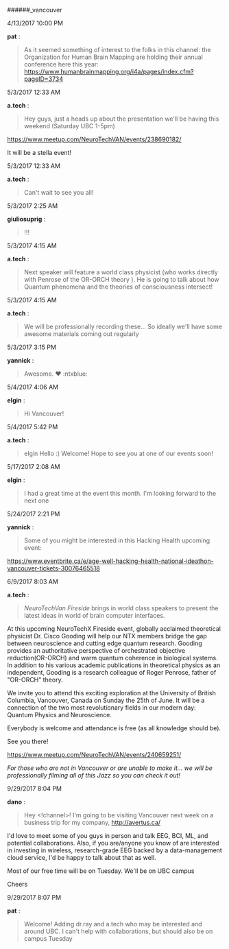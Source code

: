 ######_vancouver

4/13/2017 10:00 PM

 **pat** :

 >As it seemed something of interest to the folks in this channel: the Organization for Human Brain Mapping are holding their annual conference here this year: <https://www.humanbrainmapping.org/i4a/pages/index.cfm?pageID=3734>

5/3/2017 12:33 AM

 **a.tech** :

 >Hey guys, just a heads up about the presentation we'll be having this weekend (Saturday UBC 1-5pm) 

> 


> 
<https://www.meetup.com/NeuroTechVAN/events/238690182/>

> 


> 
It will be a stella event!

5/3/2017 12:33 AM

 **a.tech** :

 ><!channel> Can't wait to see you all!

5/3/2017 2:25 AM

 **giuliosuprig** :

 >!!!

5/3/2017 4:15 AM

 **a.tech** :

 >Next speaker will feature a world class physicist (who works directly with Penrose of the OR-ORCH theory ). He is going to talk about how Quantum phenomena and the theories of consciousness intersect!

5/3/2017 4:15 AM

 **a.tech** :

 >We will be professionally recording these... So ideally we'll have some awesome materials coming out regularly 

5/3/2017 3:15 PM

 **yannick** :

 >Awesome. :heart: :ntxblue:

5/4/2017 4:06 AM

 **elgin** :

 >Hi Vancouver!

5/4/2017 5:42 PM

 **a.tech** :

 > elgin Hello :) Welcome! Hope to see you at one of our events soon!

5/17/2017 2:08 AM

 **elgin** :

 >I had a great time at the event this month. I'm looking forward to the next one

5/24/2017 2:21 PM

 **yannick** :

 >Some of you might be interested in this Hacking Health upcoming event:

> 
<https://www.eventbrite.ca/e/age-well-hacking-health-national-ideathon-vancouver-tickets-30076465518>

6/9/2017 8:03 AM

 **a.tech** :

 >_NeuroTechVan Fireside_ brings in world class speakers to present the latest ideas in world of brain computer interfaces.  

> 


> 
At this upcoming NeuroTechX Fireside event, globally acclaimed theoretical physicist Dr. Cisco Gooding will help our NTX members bridge the gap between neuroscience and cutting edge quantum research. Gooding provides an authoritative perspective of orchestrated objective reduction(OR-ORCH) and warm quantum coherence in biological systems. In addition to his various academic publications in theoretical physics as an independent, Gooding is a research colleague of Roger Penrose, father of "OR-ORCH" theory.

> 


> 
We invite you to attend this exciting exploration at the University of British Columbia, Vancouver, Canada on Sunday the 25th of June. It will be a connection of the two most revolutionary fields in our modern day: Quantum Physics and Neuroscience. 

> 


> 
Everybody is welcome and attendance is free (as all knowledge should be). 

> 


> 
See you there! 

> 


> 
<https://www.meetup.com/NeuroTechVAN/events/240659251/>

> 


> 
_For those who are not in Vancouver or are unable to make it... we will be professionally filming all of this Jazz so you can check it out!_

9/29/2017 8:04 PM

 **dano** :

 >Hey <!channel>! I'm going to be visiting Vancouver next week on a business trip for my company, <http://avertus.ca/>

> 


> 
I'd love to meet some of you guys in person and talk EEG, BCI, ML, and potential collaborations. Also, if you are/anyone you know of are interested in investing in wireless, research-grade EEG backed by a data-management cloud service, I'd be happy to talk about that as well.

> 


> 
Most of our free time will be on Tuesday. We'll be on UBC campus

> 


> 
Cheers

9/29/2017 8:07 PM

 **pat** :

 >Welcome! Adding dr.ray and a.tech who may be interested and around UBC. I can't help with collaborations, but should also be on campus Tuesday

